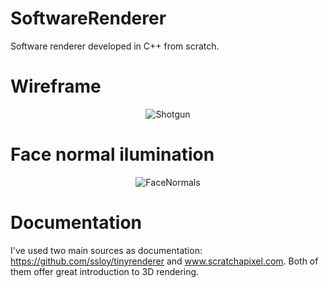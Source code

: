 # SoftwareRenderer
Software renderer developed in C++ from scratch.

# Wireframe
<p align="center">
  <img src="http://jonathanmcontreras.com/images/portfolio/software_renderer_shotgun.jpeg" alt="Shotgun"/>
</p>

# Face normal ilumination
<p align="center">
  <img src="http://jonathanmcontreras.com/images/portfolio/software_renderer_face_normals.png" alt="FaceNormals"/>
</p>

# Documentation
I've used two main sources as documentation: https://github.com/ssloy/tinyrenderer and www.scratchapixel.com. Both of them offer great introduction to 3D rendering.

